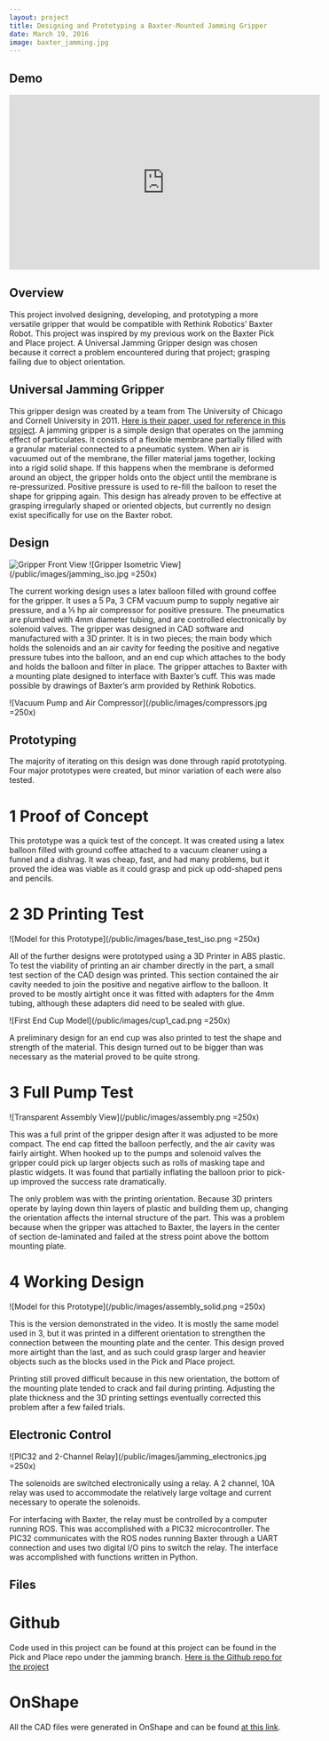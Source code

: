 ```yaml
---
layout: project
title: Designing and Prototyping a Baxter-Mounted Jamming Gripper
date: March 19, 2016
image: baxter_jamming.jpg
---
```


## Demo
<iframe width="560" height="315" src="https://www.youtube.com/embed/JBymLcyzt-8" frameborder="0" allowfullscreen></iframe>

## Overview
This project involved designing, developing, and prototyping a more versatile gripper that would be compatible with Rethink Robotics’ Baxter Robot. This project was inspired by my previous work on the Baxter Pick and Place  project. A Universal Jamming Gripper design was chosen because it correct a problem encountered during that project; grasping failing due to object orientation.

## Universal Jamming Gripper
This gripper design was created by a team from The University of Chicago and Cornell University in 2011. [Here is their paper, used for reference in this project](http://creativemachines.cornell.edu/sites/default/files/2012%20-%20amend%20-%20positive%20pressure%20universal%20gripper%20based%20on%20jamming.pdf). A jamming gripper is a simple design that operates on the jamming effect of particulates. It consists of a flexible membrane partially filled with a granular material connected to a pneumatic system. When air is vacuumed out of the membrane, the filler material jams together, locking into a rigid solid shape. If this happens when the membrane is deformed around an object, the gripper holds onto the object until the membrane is re-pressurized. Positive pressure is used to re-fill the balloon to reset the shape for gripping again. This design has already proven to be effective at grasping irregularly shaped or oriented objects, but currently no design exist specifically for use on the Baxter robot.  

## Design
![Gripper Front View](/public/images/jamming_front.jpg) ![Gripper Isometric View](/public/images/jamming_iso.jpg =250x)

The current working design uses a latex balloon filled with ground coffee for the gripper. It uses a 5 Pa, 3 CFM vacuum pump to supply negative air pressure, and a ⅕ hp air compressor for positive pressure. The pneumatics are plumbed with 4mm diameter tubing, and are controlled electronically by solenoid valves. The gripper was designed in CAD software and manufactured with a 3D printer. It is in two pieces; the main body which holds the solenoids and an air cavity for feeding the positive and negative pressure tubes into the balloon, and an end cup which attaches to the body and holds the balloon and filter in place. The gripper attaches to Baxter with a mounting plate designed to interface with Baxter’s cuff. This was made possible by drawings of Baxter’s arm provided by Rethink Robotics.

![Vacuum Pump and Air Compressor](/public/images/compressors.jpg =250x)

## Prototyping
The majority of iterating on this design was done through rapid prototyping. Four major prototypes were created, but minor variation of each were also tested. 

# 1 Proof of Concept
This prototype was a quick test of the concept. It was created using a latex balloon filled with ground coffee attached to a vacuum cleaner using a funnel and a dishrag. It was cheap, fast, and had many problems, but it proved the idea was viable as it could grasp and pick up odd-shaped pens and pencils. 

# 2 3D Printing Test
![Model for this Prototype](/public/images/base_test_iso.png =250x)
 
All of the further designs were prototyped using a 3D Printer in ABS plastic. To test the viability of printing an air chamber directly in the part, a small test section of the CAD design was printed. This section contained the air cavity needed to join the positive and negative airflow to the balloon. It proved to be mostly airtight once it was fitted with adapters for the 4mm tubing, although these adapters did need to be sealed with glue. 

![First End Cup Model](/public/images/cup1_cad.png =250x)

A preliminary design for an end cup was also printed to test the shape and strength of the material. This design turned out to be bigger than was necessary as the material proved to be quite strong. 

# 3 Full Pump Test
![Transparent Assembly View](/public/images/assembly.png =250x)

This was a full print of the gripper design after it was adjusted to be more compact. The end cap fitted the balloon perfectly, and the air cavity was fairly airtight. When hooked up to the pumps and solenoid valves the gripper could pick up larger objects such as rolls of masking tape and plastic widgets. It was found that partially inflating the balloon prior to pick-up improved the success rate dramatically. 

The only problem was with the printing orientation. Because 3D printers operate by laying down thin layers of plastic and building them up, changing the orientation affects the internal structure of the part. This was a problem because when the gripper was attached to Baxter, the layers in the center of section de-laminated and failed at the stress point above the bottom mounting plate. 

# 4 Working Design
![Model for this Prototype](/public/images/assembly_solid.png =250x)

This is the version demonstrated in the video. It is mostly the same model used in 3, but it was printed in a different orientation to strengthen the connection between the mounting plate and the center. This design proved more airtight than the last, and as such could grasp larger and heavier objects such as the blocks used in the Pick and Place project.

Printing still proved difficult because in this new orientation, the bottom of the mounting plate tended to crack and fail during printing. Adjusting the plate thickness and the 3D printing settings eventually corrected this problem after a few failed trials. 

## Electronic Control
![PIC32 and 2-Channel Relay](/public/images/jamming_electronics.jpg =250x)

The solenoids are switched electronically using a relay. A 2 channel, 10A relay was used to accommodate the relatively large voltage and current necessary to operate the solenoids. 

For interfacing with Baxter, the relay must be controlled by a computer running ROS. This was accomplished with a PIC32 microcontroller. The PIC32 communicates with the ROS nodes running Baxter through a UART connection and uses two digital I/O pins to switch the relay. The interface was accomplished with functions written in Python.

## Files
# Github
Code used in this project can be found at this project can be found in the Pick and Place repo under the jamming branch.
[Here is the Github repo for the project](https://github.com/ncorwin/baxter_pick_and_place.git)

# OnShape
All the CAD files were generated in OnShape and can be found [at this link](https://cad.onshape.com/documents/798c485c3d304adbcaf8d06d/w/19552d9e32e3a617390b64be/e/7b51707ea595ae28e7f03d6b).
